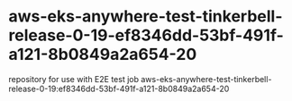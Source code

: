 # aws-eks-anywhere-test-tinkerbell-release-0-19-ef8346dd-53bf-491f-a121-8b0849a2a654-20
repository for use with E2E test job aws-eks-anywhere-test-tinkerbell-release-0-19:ef8346dd-53bf-491f-a121-8b0849a2a654-20

